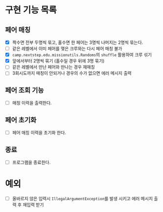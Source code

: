 # 구현 기능 목록

## 페어 매칭
* [x] 짝수면 전부 두명씩 묶고, 홀수면 한 페어는 3명씩 나머지는 2명씩 묶는다.
* [ ] 같은 레벨에서 이미 페어를 맺은 크루와는 다시 페어 매칭 불가
* [x] `camp.nextstep.edu.missionutils.Randoms`의 `shuffle` 활용하여 크루 섞기
* [x] 앞에서부터 2명씩 묶기 (홀수일 경우 뒤에 3명 묶기)
* [ ] 같은 레벨에서 만난 페어와 만나는 경우 재매칭
* [ ] 3회시도까지 매칭이 안되거나 경우의 수가 없으면 에러 메시지 출력

## 페어 조회 기능
* [ ] 매칭 이력을 출력한다.

## 페어 초기화
* [ ] 페어 매칭 이력을 초기화 한다.

## 종료
* [ ] 프로그램을 종료한다.

# 예외
* [ ] 올바르지 않은 입력시 `IllegalArgumentException`를 발생 시키고 에러 메시지 출력 후 재입력 받기